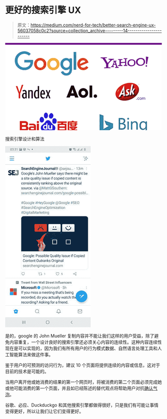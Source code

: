 # 更好的搜索引擎 UX

> 原文：<https://medium.com/nerd-for-tech/better-search-engine-ux-56037058c0c2?source=collection_archive---------14----------------------->

![](img/953bfbf2d8c00bbd34674d61fa423c9a.png)

搜索引擎设计和算法

![](img/a5514ea9f24a79ecc63af9e93553c4a0.png)

是的，google 的 John Mueller 复制内容并不能让我们这样的用户受益，除了避免内容重复，一个设计良好的搜索引擎还必须关心内容的连续性。这种内容连续性现在是可以实现的，因为我们有所有用户的行为模式数据、自然语言处理工具和人工智能算法来做这件事。

鉴于用户的可预测的访问行为，建议 10 个页面将提供连续的内容或信息，这对于目前的技术是可能的。

当用户离开他或她消费的结果的第一个网页时，将被消费的第二个页面必须完成她或他可能消费的第一个页面，并且如已经陈述的替代观点将帮助用户对抗[确认气泡](https://mkrdiop.medium.com/confirmatory-bubble-and-culture-5435ce209427)。

谷歌、必应、Duckduckgo 和其他搜索引擎都做得很好，只是我们有可能让事情变得更好，所以让我们让它们变得更好。